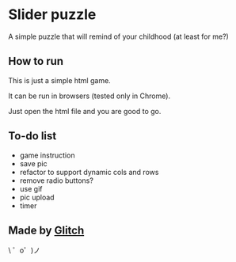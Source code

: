 Slider puzzle
=================

A simple puzzle that will remind of your childhood (at least for me?)

How to run
------------
This is just a simple html game.

It can be run in browsers (tested only in Chrome).

Just open the html file and you are good to go.

To-do list
------------
- game instruction
- save pic
- refactor to support dynamic cols and rows
- remove radio buttons?
- use gif
- pic upload
- timer

Made by [Glitch](https://glitch.com/)
-------------------

\ ゜o゜)ノ
